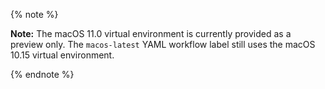 {% note %}

**Note:** The macOS 11.0 virtual environment is currently provided as a preview only. The `macos-latest` YAML workflow label still uses the macOS 10.15 virtual environment.

{% endnote %}
